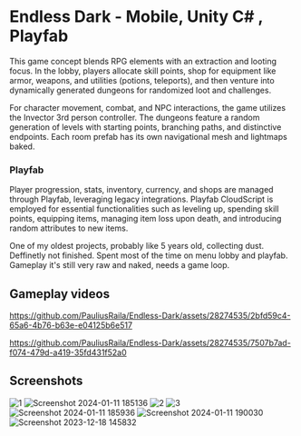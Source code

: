 # Endless Dark - Mobile, Unity C# , Playfab
This game concept blends RPG elements with an extraction and looting focus. In the lobby, players allocate skill points, shop for equipment like armor, weapons, and utilities (potions, teleports), and then venture into dynamically generated dungeons for randomized loot and challenges.

For character movement, combat, and NPC interactions, the game utilizes the Invector 3rd person controller. The dungeons feature a random generation of levels with starting points, branching paths, and distinctive endpoints. 
Each room prefab has its own navigational mesh and lightmaps baked.

### Playfab
Player progression, stats, inventory, currency, and shops are managed through Playfab, leveraging legacy integrations. Playfab CloudScript is employed for essential functionalities such as leveling up, spending skill points, equipping items, managing item loss upon death, and introducing random attributes to new items.

One of my oldest projects, probably like 5 years old, collecting dust. Deffinetly not finished. Spent most of the time on menu lobby and playfab. Gameplay it's still very raw and naked, needs a game loop.

## Gameplay videos
https://github.com/PauliusRaila/Endless-Dark/assets/28274535/2bfd59c4-65a6-4b76-b63e-e04125b6e517

https://github.com/PauliusRaila/Endless-Dark/assets/28274535/7507b7ad-f074-479d-a419-35fd431f52a0

## Screenshots
![1](https://github.com/PauliusRaila/Endless-Dark/assets/28274535/bb79c4fe-61bb-4df9-a116-baf389404522)
![Screenshot 2024-01-11 185136](https://github.com/PauliusRaila/Endless-Dark/assets/28274535/1496912c-0051-4371-9790-d5f4b61d522b)
![2](https://github.com/PauliusRaila/Endless-Dark/assets/28274535/37b9afe6-336c-4043-8df0-bdb8cf88ae11)
![3](https://github.com/PauliusRaila/Endless-Dark/assets/28274535/8adb758b-7edd-4665-95b5-a16464b099f6)
![Screenshot 2024-01-11 185936](https://github.com/PauliusRaila/Endless-Dark/assets/28274535/27830b67-60f8-45e4-b34c-3c3819f83e0a)
![Screenshot 2024-01-11 190030](https://github.com/PauliusRaila/Endless-Dark/assets/28274535/ac6555c8-5f26-455b-b6ba-1591883ce075)
![Screenshot 2023-12-18 145832](https://github.com/PauliusRaila/Endless-Dark/assets/28274535/6408c906-6391-4eb4-b761-25f7525cc711)

